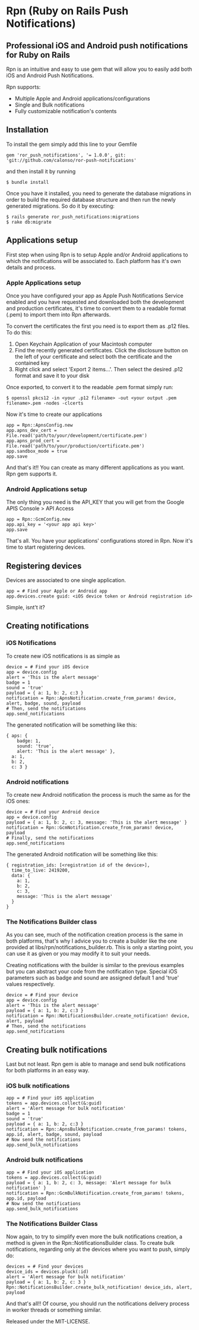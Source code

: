 # Rpn (Ruby on Rails Push Notifications)
## Professional iOS and Android push notifications for Ruby on Rails

Rpn is an intuitive and easy to use gem that will allow you to easily add both iOS and Android Push Notifications.

Rpn supports:

* Multiple Apple and Android applications/configurations
* Single and Bulk notifications
* Fully customizable notification's contents

## Installation
To install the gem simply add this line to your Gemfile

    gem 'ror_push_notifications', '= 1.0.0', git: 'git://github.com/calonso/ror-push-notifications'

and then install it by running

    $ bundle install

Once you have it installed, you need to generate the database migrations in order to build the required database structure and then run the newly generated migrations. So do it by executing:

    $ rails generate ror_push_notifications:migrations
    $ rake db:migrate

## Applications setup

First step when using Rpn is to setup Apple and/or Android applications to which the notifications will be associated to. Each platform has it's own details and process.

### Apple Applications setup

Once you have configured your app as Apple Push Notifications Service enabled and you have requested and downloaded both the development and production certificates, it's time to convert them to a readable format (.pem) to import them into Rpn afterwards.

To convert the certificates the first you need is to export them as .p12 files. To do this:

1. Open Keychain Application of your Macintosh computer
2. Find the recently generated certificates. Click the disclosure button on the left of your certificate and select both the certificate and the contained key
3. Right click and select 'Export 2 items...'. Then select the desired .p12 format and save it to your disk

Once exported, to convert it to the readable .pem format simply run:

    $ openssl pkcs12 -in <your .p12 filename> -out <your output .pem filename>.pem -nodes -clcerts

Now it's time to create our applications

    app = Rpn::ApnsConfig.new
    app.apns_dev_cert = File.read('path/to/your/development/certificate.pem')
    app.apns_prod_cert = File.read('path/to/your/production/certificate.pem')
    app.sandbox_mode = true
    app.save

And that's it!! You can create as many different applications as you want. Rpn gem supports it.

### Android Applications setup

The only thing you need is the API_KEY that you will get from the Google APIS Console > API Access

    app = Rpn::GcmConfig.new
    app.api_key = '<your app api key>'
    app.save

That's all. You have your applications' configurations stored in Rpn. Now it's time to start registering devices.

## Registering devices

Devices are associated to one single application.

    app = # Find your Apple or Android app
    app.devices.create guid: <iOS device token or Android registration id>

Simple, isnt't it?

## Creating notifications

### iOS Notifications

To create new iOS notifications is as simple as

    device = # Find your iOS device
    app = device.config
    alert = 'This is the alert message'
    badge = 1
    sound = 'true'
    payload = { a: 1, b: 2, c:3 }
    notification = Rpn::ApnsNotification.create_from_params! device, alert, badge, sound, payload
    # Then, send the notifications
    app.send_notifications

The generated notification will be something like this:

    { aps: {
        badge: 1,
        sound: 'true',
        alert: 'This is the alert message' },
      a: 1,
      b: 2,
      c: 3 }

### Android notifications

To create new Android notification the process is much the same as for the iOS ones:

    device = # Find your Android device
    app = device.config
    payload = { a: 1, b: 2, c: 3, message: 'This is the alert message' }
    notification = Rpn::GcmNotification.create_from_params! device, payload
    # Finally, send the notifications
    app.send_notifications

The generated Android notification will be something like this:

    { registration_ids: [<registration id of the device>],
      time_to_live: 2419200,
      data: {
        a: 1,
        b: 2,
        c: 3,
        message: 'This is the alert message'
      }
    }

### The Notifications Builder class

As you can see, much of the notification creation process is the same in both platforms, that's why I advice you to
create a builder like the one provided at libs/rpn/notifications_builder.rb. This is only a starting point, you can use
it as given or you may modify it to suit your needs.

Creating notifications with the builder is similar to the previous examples but you can abstract your code from the
notification type. Special iOS parameters such as badge and sound are assigned default 1 and 'true' values respectively.

    device = # Find your device
    app = device.config
    alert = 'This is the alert message'
    payload = { a: 1, b: 2, c:3 }
    notification = Rpn::NotificationsBuilder.create_notification! device, alert, payload
    # Then, send the notifications
    app.send_notifications

## Creating bulk notifications

Last but not least. Rpn gem is able to manage and send bulk notifications for both platforms in an easy way.

### iOS bulk notifications

    app = # Find your iOS application
    tokens = app.devices.collect(&:guid)
    alert = 'Alert message for bulk notification'
    badge = 1
    sound = 'true'
    payload = { a: 1, b: 2, c:3 }
    notification = Rpn::ApnsBulkNotification.create_from_params! tokens, app.id, alert, badge, sound, payload
    # Now send the notifications
    app.send_bulk_notifications

### Android bulk notifications

    app = # Find your iOS application
    tokens = app.devices.collect(&:guid)
    payload = { a: 1, b: 2, c: 3, message: 'Alert message for bulk notification' }
    notification = Rpn::GcmBulkNotification.create_from_params! tokens, app.id, payload
    # Now send the notifications
    app.send_bulk_notifications

### The Notifications Builder Class

Now again, to try to simplify even more the bulk notifications creation, a method is given in the Rpn::NotificationsBuilder class.
To create bulk notifications, regarding only at the devices where you want to push, simply do:

    devices = # Find your devices
    device_ids = devices.pluck(:id)
    alert = 'Alert message for bulk notification'
    payload = { a: 1, b: 2, c: 3 }
    Rpn::NotificationsBuilder.create_bulk_notification! device_ids, alert, payload

And that's all!! Of course, you should run the notifications delivery process in worker threads or something similar.

Released under the MIT-LICENSE.

